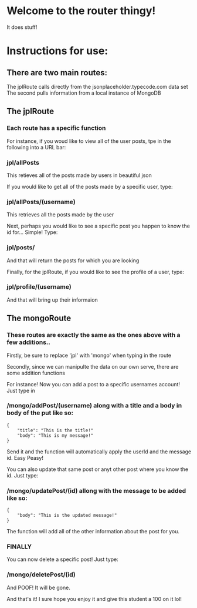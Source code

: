 # Welcome to the router thingy!
It does stuff!

# Instructions for use:
## There are two main routes:
The jplRoute calls directly from the jsonplaceholder.typecode.com data set
The second pulls information from a local instance of MongoDB

## The jplRoute

### Each route has a specific function
For instance, if you woud like to view all of the user posts, tpe in the following into a URL bar:

### jpl/allPosts
This retieves all of the posts made by users in beautiful json

If you would like to get all of the posts made by a specific user, type:

### jpl/allPosts/(username)
This retrieves all the posts made by the user

Next, perhaps you would like to see a specific post you happen to know the id for...
Simple! Type:

### jpl/posts/<id>
And that will return the posts for which you are looking

Finally, for the jplRoute, if you would like to see the profile of a user, type:

### jpl/profile/(username)
And that will bring up their informaion

## The mongoRoute

### These routes are exactly the same as the ones above with a few additions..

Firstly, be sure to replace 'jpl' with 'mongo' when typing in the route

Secondly, since we can manipulte the data on our own serve, there are some addition functions

For instance! Now you can add a post to a specific usernames account! Just type in

### /mongo/addPost/(username) along with a title and a body in body of the put like so:

```
{
	"title": "This is the title!"
	"body": "This is my message!"
}
```
Send it and the function will automatically apply the userId and the message id. Easy Peasy!

You can also update that same post or anyt other post where you know the id. Just type:

### /mongo/updatePost/(id) allong with the message to be added like so:
```
{
	"body": "This is the updated message!"
}
```
The function will add all of the other information about the post for you.

### FINALLY
You can now delete a specific post! Just type:

### /mongo/deletePost/(id)
And POOF! It will be gone. 

And that's it! I sure hope you enjoy it and give this student a 100 on it lol!